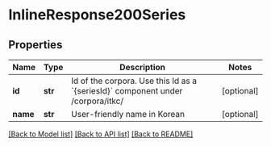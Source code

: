 # InlineResponse200Series

## Properties
Name | Type | Description | Notes
------------ | ------------- | ------------- | -------------
**id** | **str** | Id of the corpora. Use this Id as a &#x60;{seriesId}&#x60; component under /corpora/itkc/ | [optional] 
**name** | **str** | User-friendly name in Korean | [optional] 

[[Back to Model list]](../README.md#documentation-for-models) [[Back to API list]](../README.md#documentation-for-api-endpoints) [[Back to README]](../README.md)


